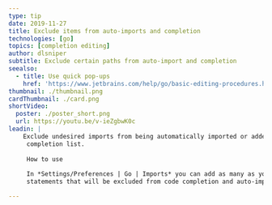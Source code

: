 ```yaml
---
type: tip
date: 2019-11-27
title: Exclude items from auto-imports and completion
technologies: [go]
topics: [completion editing]
author: dlsniper
subtitle: Exclude certain paths from auto-import and completion
seealso:
  - title: Use quick pop-ups
    href: 'https://www.jetbrains.com/help/go/basic-editing-procedures.html#quick_popups'
thumbnail: ./thumbnail.png
cardThumbnail: ./card.png
shortVideo:
  poster: ./poster_short.png
  url: https://youtu.be/v-ieZgbwK0c
leadin: |
    Exclude undesired imports from being automatically imported or added to
     completion list.
     
     How to use
     
     In *Settings/Preferences | Go | Imports* you can add as many as you want import 
     statements that will be excluded from code completion and auto-import.

---
```

